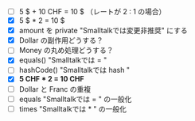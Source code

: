 - [ ] 5 $ + 10 CHF = 10 $ （レートが 2 : 1 の場合）
- [x] 5 $ * 2 = 10 $
- [x] amount を private "Smalltalkでは変更非推奨" にする
- [x] Dollar の副作用どうする？
- [ ] Money の丸め処理どうする？
- [x] equals() "Smalltalkでは = "
- [ ] hashCode() "Smalltalkでは hash "
- [x] **5 CHF * 2 = 10 CHF**
- [ ] Dollar と Franc の重複
- [ ] equals "Smalltalkでは = " の一般化
- [ ] times "Smalltalkでは * " の一般化
